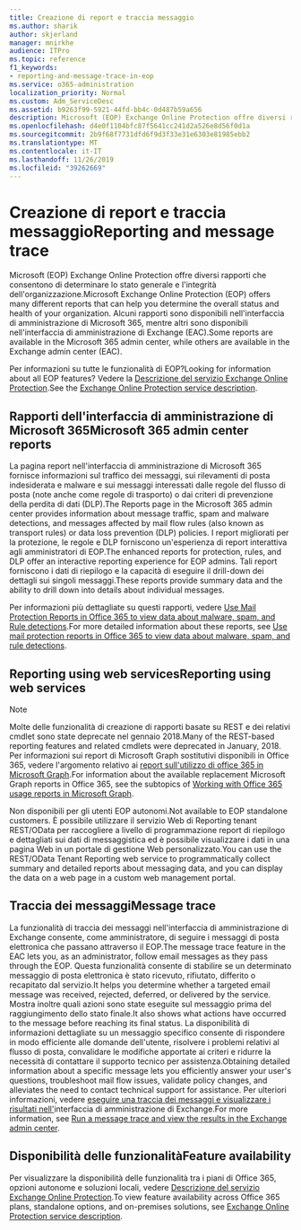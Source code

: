 ```yaml
---
title: Creazione di report e traccia messaggio
ms.author: sharik
author: skjerland
manager: mnirkhe
audience: ITPro
ms.topic: reference
f1_keywords:
- reporting-and-message-trace-in-eop
ms.service: o365-administration
localization_priority: Normal
ms.custom: Adm_ServiceDesc
ms.assetid: b9263f99-5921-44fd-bb4c-0d487b59a656
description: Microsoft (EOP) Exchange Online Protection offre diversi rapporti che consentono di determinare lo stato generale e l'integrità dell'organizzazione. Alcuni rapporti sono disponibili nell'interfaccia di amministrazione di Microsoft 365, mentre altri sono disponibili nell'interfaccia di amministrazione di Exchange (EAC).
ms.openlocfilehash: d4e0f1104bfc87f5641cc241d2a526e8d56f0d1a
ms.sourcegitcommit: 2b9f68f7731dfd6f9d3f33e31e6303e81985ebb2
ms.translationtype: MT
ms.contentlocale: it-IT
ms.lasthandoff: 11/26/2019
ms.locfileid: "39262669"
---
```

# <a name="reporting-and-message-trace"></a><span data-ttu-id="806a0-104">Creazione di report e traccia messaggio</span><span class="sxs-lookup"><span data-stu-id="806a0-104">Reporting and message trace</span></span>

<span data-ttu-id="806a0-105">Microsoft (EOP) Exchange Online Protection offre diversi rapporti che consentono di determinare lo stato generale e l'integrità dell'organizzazione.</span><span class="sxs-lookup"><span data-stu-id="806a0-105">Microsoft Exchange Online Protection (EOP) offers many different reports that can help you determine the overall status and health of your organization.</span></span> <span data-ttu-id="806a0-106">Alcuni rapporti sono disponibili nell'interfaccia di amministrazione di Microsoft 365, mentre altri sono disponibili nell'interfaccia di amministrazione di Exchange (EAC).</span><span class="sxs-lookup"><span data-stu-id="806a0-106">Some reports are available in the Microsoft 365 admin center, while others are available in the Exchange admin center (EAC).</span></span>

<span data-ttu-id="806a0-107">Per informazioni su tutte le funzionalità di EOP?</span><span class="sxs-lookup"><span data-stu-id="806a0-107">Looking for information about all EOP features?</span></span> <span data-ttu-id="806a0-108">Vedere la [Descrizione del servizio Exchange Online Protection](exchange-online-protection-service-description.md).</span><span class="sxs-lookup"><span data-stu-id="806a0-108">See the [Exchange Online Protection service description](exchange-online-protection-service-description.md).</span></span>

## <a name="microsoft-365-admin-center-reports"></a><span data-ttu-id="806a0-109">Rapporti dell'interfaccia di amministrazione di Microsoft 365</span><span class="sxs-lookup"><span data-stu-id="806a0-109">Microsoft 365 admin center reports</span></span>

<span data-ttu-id="806a0-110">La pagina report nell'interfaccia di amministrazione di Microsoft 365 fornisce informazioni sul traffico dei messaggi, sui rilevamenti di posta indesiderata e malware e sui messaggi interessati dalle regole del flusso di posta (note anche come regole di trasporto) o dai criteri di prevenzione della perdita di dati (DLP).</span><span class="sxs-lookup"><span data-stu-id="806a0-110">The Reports page in the Microsoft 365 admin center provides information about message traffic, spam and malware detections, and messages affected by mail flow rules (also known as transport rules) or data loss prevention (DLP) policies.</span></span> <span data-ttu-id="806a0-111">I report migliorati per la protezione, le regole e DLP forniscono un'esperienza di report interattiva agli amministratori di EOP.</span><span class="sxs-lookup"><span data-stu-id="806a0-111">The enhanced reports for protection, rules, and DLP offer an interactive reporting experience for EOP admins.</span></span> <span data-ttu-id="806a0-112">Tali report forniscono i dati di riepilogo e la capacità di eseguire il drill-down dei dettagli sui singoli messaggi.</span><span class="sxs-lookup"><span data-stu-id="806a0-112">These reports provide summary data and the ability to drill down into details about individual messages.</span></span>

<span data-ttu-id="806a0-113">Per informazioni più dettagliate su questi rapporti, vedere [Use Mail Protection Reports in Office 365 to view data about malware, spam, and Rule detections](https://docs.microsoft.com/exchange/monitoring/use-mail-protection-reports).</span><span class="sxs-lookup"><span data-stu-id="806a0-113">For more detailed information about these reports, see [Use mail protection reports in Office 365 to view data about malware, spam, and rule detections](https://docs.microsoft.com/exchange/monitoring/use-mail-protection-reports).</span></span>

## <a name="reporting-using-web-services"></a><span data-ttu-id="806a0-114">Reporting using web services</span><span class="sxs-lookup"><span data-stu-id="806a0-114">Reporting using web services</span></span>

> [!NOTE]
> <span data-ttu-id="806a0-115">Molte delle funzionalità di creazione di rapporti basate su REST e dei relativi cmdlet sono state deprecate nel gennaio 2018.</span><span class="sxs-lookup"><span data-stu-id="806a0-115">Many of the REST-based reporting features and related cmdlets were deprecated in January, 2018.</span></span> <span data-ttu-id="806a0-116">Per informazioni sui report di Microsoft Graph sostitutivi disponibili in Office 365, vedere l'argomento relativo ai [report sull'utilizzo di office 365 in Microsoft Graph](https://go.microsoft.com/fwlink/p/?LinkID=865135).</span><span class="sxs-lookup"><span data-stu-id="806a0-116">For information about the available replacement Microsoft Graph reports in Office 365, see the subtopics of [Working with Office 365 usage reports in Microsoft Graph](https://go.microsoft.com/fwlink/p/?LinkID=865135).</span></span>

<span data-ttu-id="806a0-117">Non disponibili per gli utenti EOP autonomi.</span><span class="sxs-lookup"><span data-stu-id="806a0-117">Not available to EOP standalone customers.</span></span> <span data-ttu-id="806a0-118">È possibile utilizzare il servizio Web di Reporting tenant REST/OData per raccogliere a livello di programmazione report di riepilogo e dettagliati sui dati di messaggistica ed è possibile visualizzare i dati in una pagina Web in un portale di gestione Web personalizzato.</span><span class="sxs-lookup"><span data-stu-id="806a0-118">You can use the REST/OData Tenant Reporting web service to programmatically collect summary and detailed reports about messaging data, and you can display the data on a web page in a custom web management portal.</span></span>

## <a name="message-trace"></a><span data-ttu-id="806a0-119">Traccia dei messaggi</span><span class="sxs-lookup"><span data-stu-id="806a0-119">Message trace</span></span>

<span data-ttu-id="806a0-120">La funzionalità di traccia dei messaggi nell'interfaccia di amministrazione di Exchange consente, come amministratore, di seguire i messaggi di posta elettronica che passano attraverso il EOP.</span><span class="sxs-lookup"><span data-stu-id="806a0-120">The message trace feature in the EAC lets you, as an administrator, follow email messages as they pass through the EOP.</span></span> <span data-ttu-id="806a0-121">Questa funzionalità consente di stabilire se un determinato messaggio di posta elettronica è stato ricevuto, rifiutato, differito o recapitato dal servizio.</span><span class="sxs-lookup"><span data-stu-id="806a0-121">It helps you determine whether a targeted email message was received, rejected, deferred, or delivered by the service.</span></span> <span data-ttu-id="806a0-122">Mostra inoltre quali azioni sono state eseguite sul messaggio prima del raggiungimento dello stato finale.</span><span class="sxs-lookup"><span data-stu-id="806a0-122">It also shows what actions have occurred to the message before reaching its final status.</span></span> <span data-ttu-id="806a0-123">La disponibilità di informazioni dettagliate su un messaggio specifico consente di rispondere in modo efficiente alle domande dell'utente, risolvere i problemi relativi al flusso di posta, convalidare le modifiche apportate ai criteri e ridurre la necessità di contattare il supporto tecnico per assistenza.</span><span class="sxs-lookup"><span data-stu-id="806a0-123">Obtaining detailed information about a specific message lets you efficiently answer your user's questions, troubleshoot mail flow issues, validate policy changes, and alleviates the need to contact technical support for assistance.</span></span> <span data-ttu-id="806a0-124">Per ulteriori informazioni, vedere [eseguire una traccia dei messaggi e visualizzare i risultati nell'](https://docs.microsoft.com/exchange/monitoring/trace-an-email-message/run-a-message-trace-and-view-results)interfaccia di amministrazione di Exchange.</span><span class="sxs-lookup"><span data-stu-id="806a0-124">For more information, see [Run a message trace and view the results in the Exchange admin center](https://docs.microsoft.com/exchange/monitoring/trace-an-email-message/run-a-message-trace-and-view-results).</span></span>

## <a name="feature-availability"></a><span data-ttu-id="806a0-125">Disponibilità delle funzionalità</span><span class="sxs-lookup"><span data-stu-id="806a0-125">Feature availability</span></span>

<span data-ttu-id="806a0-126">Per visualizzare la disponibilità delle funzionalità tra i piani di Office 365, opzioni autonome e soluzioni locali, vedere [Descrizione del servizio Exchange Online Protection](exchange-online-protection-service-description.md).</span><span class="sxs-lookup"><span data-stu-id="806a0-126">To view feature availability across Office 365 plans, standalone options, and on-premises solutions, see [Exchange Online Protection service description](exchange-online-protection-service-description.md).</span></span>
